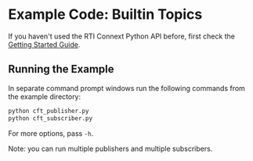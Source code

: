 # Example Code: Builtin Topics

If you haven't used the RTI Connext Python API before, first check the
[Getting Started Guide](https://community.rti.com/static/documentation/connext-dds/current/doc/manuals/connext_dds_professional/getting_started_guide/index.html).

## Running the Example

In separate command prompt windows run the following commands from the example
directory:

```sh
python cft_publisher.py
python cft_subscriber.py
```

For more options, pass `-h`.

Note: you can run multiple publishers and multiple subscribers.
